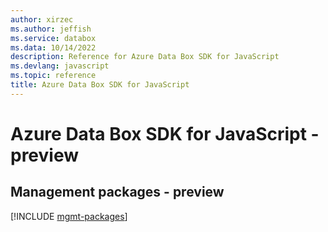 ```yaml
---
author: xirzec
ms.author: jeffish
ms.service: databox
ms.data: 10/14/2022
description: Reference for Azure Data Box SDK for JavaScript
ms.devlang: javascript
ms.topic: reference
title: Azure Data Box SDK for JavaScript
---
```

# Azure Data Box SDK for JavaScript - preview

## Management packages - preview
[!INCLUDE [mgmt-packages](data-box-mgmt-index.md)]